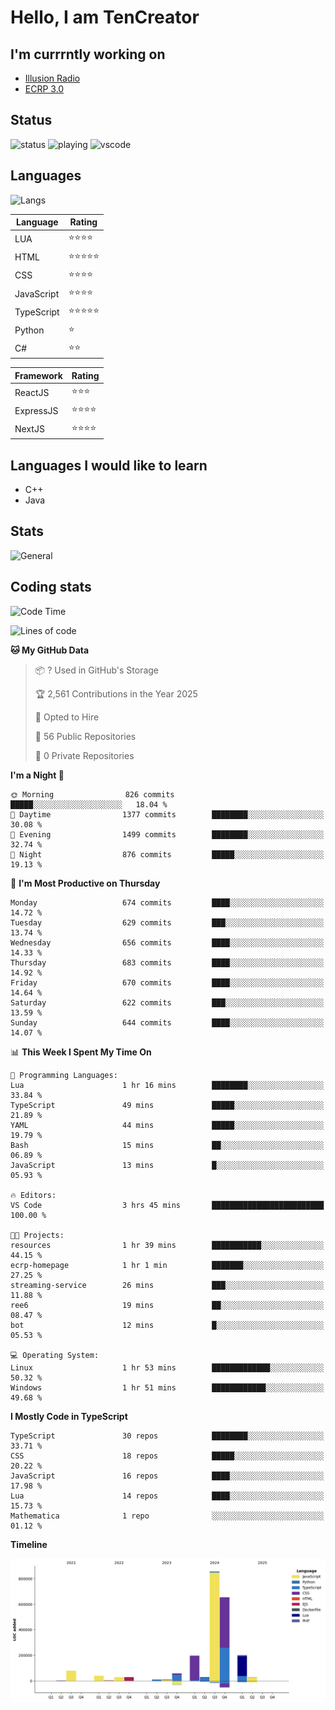 # Hello, I am TenCreator

## I'm currrntly working on
- [Illusion Radio](https://illusionradio.co.uk/)
- [ECRP 3.0](http://github.com/Emerald-Coast-Roleplay/)

## Status
![status](https://api.statusbadges.me/badge/status/518334475038359555?simple=true&style=for-the-badge)
![playing](https://api.statusbadges.me/badge/playing/518334475038359555?style=for-the-badge)
![vscode](https://api.statusbadges.me/badge/vscode/518334475038359555?style=for-the-badge)

## Languages
![Langs](https://github-readme-stats.vercel.app/api/top-langs/?username=tencreator&layout=compact&theme=radical)


|Language|Rating|
|--------|------|
|LUA|⭐️⭐️⭐️⭐️|
|HTML|⭐️⭐️⭐️⭐️⭐️|
|CSS|⭐️⭐️⭐️⭐️|
|JavaScript|⭐️⭐️⭐️⭐️|
|TypeScript|⭐️⭐️⭐️⭐️⭐️|
|Python|⭐️|
|C#|⭐️⭐️ |

|Framework|Rating|
|--------|------|
|ReactJS|⭐️⭐️⭐|
|ExpressJS|⭐️⭐️⭐️⭐️|
|NextJS|⭐️⭐️⭐⭐️|

## Languages I would like to learn
- C++
- Java

## Stats
![General](https://github-readme-stats.vercel.app/api?username=tencreator&show_icons=true&theme=radical)

## Coding stats

<!--START_SECTION:waka-->
![Code Time](http://img.shields.io/badge/Code%20Time-548%20hrs%206%20mins-blue)

![Lines of code](https://img.shields.io/badge/From%20Hello%20World%20I%27ve%20Written-2.2%20million%20lines%20of%20code-blue)

**🐱 My GitHub Data** 

> 📦 ? Used in GitHub's Storage 
 > 
> 🏆 2,561 Contributions in the Year 2025
 > 
> 💼 Opted to Hire
 > 
> 📜 56 Public Repositories 
 > 
> 🔑 0 Private Repositories 
 > 
**I'm a Night 🦉** 

```text
🌞 Morning                826 commits         █████░░░░░░░░░░░░░░░░░░░░   18.04 % 
🌆 Daytime                1377 commits        ████████░░░░░░░░░░░░░░░░░   30.08 % 
🌃 Evening                1499 commits        ████████░░░░░░░░░░░░░░░░░   32.74 % 
🌙 Night                  876 commits         █████░░░░░░░░░░░░░░░░░░░░   19.13 % 
```
📅 **I'm Most Productive on Thursday** 

```text
Monday                   674 commits         ████░░░░░░░░░░░░░░░░░░░░░   14.72 % 
Tuesday                  629 commits         ███░░░░░░░░░░░░░░░░░░░░░░   13.74 % 
Wednesday                656 commits         ████░░░░░░░░░░░░░░░░░░░░░   14.33 % 
Thursday                 683 commits         ████░░░░░░░░░░░░░░░░░░░░░   14.92 % 
Friday                   670 commits         ████░░░░░░░░░░░░░░░░░░░░░   14.64 % 
Saturday                 622 commits         ███░░░░░░░░░░░░░░░░░░░░░░   13.59 % 
Sunday                   644 commits         ████░░░░░░░░░░░░░░░░░░░░░   14.07 % 
```


📊 **This Week I Spent My Time On** 

```text
💬 Programming Languages: 
Lua                      1 hr 16 mins        ████████░░░░░░░░░░░░░░░░░   33.84 % 
TypeScript               49 mins             █████░░░░░░░░░░░░░░░░░░░░   21.89 % 
YAML                     44 mins             █████░░░░░░░░░░░░░░░░░░░░   19.79 % 
Bash                     15 mins             ██░░░░░░░░░░░░░░░░░░░░░░░   06.89 % 
JavaScript               13 mins             █░░░░░░░░░░░░░░░░░░░░░░░░   05.93 % 

🔥 Editors: 
VS Code                  3 hrs 45 mins       █████████████████████████   100.00 % 

🐱‍💻 Projects: 
resources                1 hr 39 mins        ███████████░░░░░░░░░░░░░░   44.15 % 
ecrp-homepage            1 hr 1 min          ███████░░░░░░░░░░░░░░░░░░   27.25 % 
streaming-service        26 mins             ███░░░░░░░░░░░░░░░░░░░░░░   11.88 % 
ree6                     19 mins             ██░░░░░░░░░░░░░░░░░░░░░░░   08.47 % 
bot                      12 mins             █░░░░░░░░░░░░░░░░░░░░░░░░   05.53 % 

💻 Operating System: 
Linux                    1 hr 53 mins        █████████████░░░░░░░░░░░░   50.32 % 
Windows                  1 hr 51 mins        ████████████░░░░░░░░░░░░░   49.68 % 
```

**I Mostly Code in TypeScript** 

```text
TypeScript               30 repos            ████████░░░░░░░░░░░░░░░░░   33.71 % 
CSS                      18 repos            █████░░░░░░░░░░░░░░░░░░░░   20.22 % 
JavaScript               16 repos            ████░░░░░░░░░░░░░░░░░░░░░   17.98 % 
Lua                      14 repos            ████░░░░░░░░░░░░░░░░░░░░░   15.73 % 
Mathematica              1 repo              ░░░░░░░░░░░░░░░░░░░░░░░░░   01.12 % 
```



**Timeline**

![Lines of Code chart](https://raw.githubusercontent.com/tencreator/tencreator/main/assets/bar_graph.png)


<!--END_SECTION:waka-->
